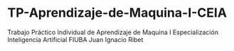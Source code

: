 # TP-Aprendizaje-de-Maquina-I-CEIA
Trabajo Práctico Individual de Aprendizaje de Maquina I 
Especialización Inteligencia Artificial FIUBA
Juan Ignacio Ribet 
